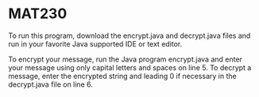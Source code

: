 # MAT230

To run this program, download the encrypt.java and decrypt.java files and run in your favorite Java supported IDE or text editor.

To encrypt your message, run the Java program encrypt.java and enter your message using only capital letters and spaces on line 5.
To decrypt a message, enter the encrypted string and leading 0 if necessary in the decrypt.java file on line 6.
